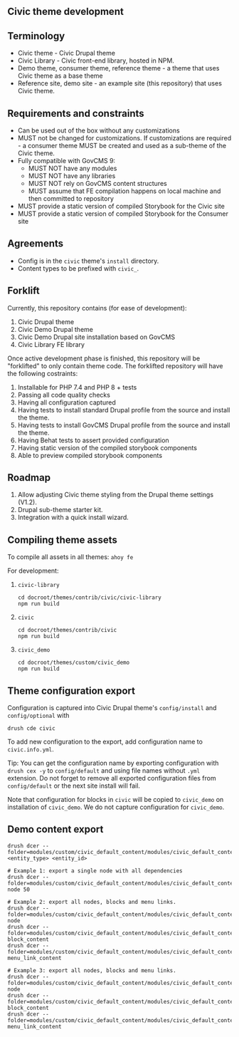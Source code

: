 Civic theme development
-----------------------

## Terminology
- Civic theme - Civic Drupal theme
- Civic Library - Civic front-end library, hosted in NPM.
- Demo theme, consumer theme, reference theme - a theme that uses Civic theme as
  a base theme
- Reference site, demo site - an example site (this repository) that uses Civic
  theme.


## Requirements and constraints
- Can be used out of the box without any customizations
- MUST not be changed for customizations. If customizations are required - a
  consumer theme MUST be created and used as a sub-theme of the Civic theme.
- Fully compatible with GovCMS 9:
  - MUST NOT have any modules
  - MUST NOT have any libraries
  - MUST NOT rely on GovCMS content structures
  - MUST assume that FE compilation happens on local machine and then committed
    to repository
- MUST provide a static version of compiled Storybook for the Civic site
- MUST provide a static version of compiled Storybook for the Consumer site


## Agreements
- Config is in the `civic` theme's `install` directory.
- Content types to be prefixed with `civic_`.


## Forklift

Currently, this repository contains (for ease of development):
1. Civic Drupal theme
2. Civic Demo Drupal theme
3. Civic Demo Drupal site installation based on GovCMS
4. Civic Library FE library

Once active development phase is finished, this repository will be "forklifted"
to only contain theme code.
The forklifted repository will have the following costraints:
1. Installable for PHP 7.4 and PHP 8 + tests
2. Passing all code quality checks
3. Having all configuration captured
4. Having tests to install standard Drupal profile from the source and install the theme.
5. Having tests to install GovCMS Drupal profile from the source and install the theme.
6. Having Behat tests to assert provided configuration
7. Having static version of the compiled storybook components
8. Able to preview compiled storybook components

## Roadmap
1. Allow adjusting Civic theme styling from the Drupal theme settings (V1.2).
2. Drupal sub-theme starter kit.
3. Integration with a quick install wizard.

## Compiling theme assets

To compile all assets in all themes: `ahoy fe`

For development:
1. `civic-library`

       cd docroot/themes/contrib/civic/civic-library
       npm run build

2. `civic`

       cd docroot/themes/contrib/civic
       npm run build

2. `civic_demo`

       cd docroot/themes/custom/civic_demo
       npm run build

## Theme configuration export

Configuration is captured into Civic Drupal theme's `config/install` and
`config/optional` with

    drush cde civic

To add new configuration to the export, add configuration name to `civic.info.yml`.

Tip: You can get the configuration name by exporting configuration with `drush cex -y`
to `config/default` and using file names without `.yml` extension. Do not forget
to remove all exported configuration files from `config/default` or the next site
install will fail.

Note that configuration for blocks in `civic` will be copied to `civic_demo` on
installation of `civic_demo`. We do not capture configuration for `civic_demo`.

## Demo content export

    drush dcer --folder=modules/custom/civic_default_content/modules/civic_default_content_demo/content <entity_type> <entity_id>

    # Example 1: export a single node with all dependencies
    drush dcer --folder=modules/custom/civic_default_content/modules/civic_default_content_demo/content node 50

    # Example 2: export all nodes, blocks and menu links.
    drush dcer --folder=modules/custom/civic_default_content/modules/civic_default_content_demo/content node
    drush dcer --folder=modules/custom/civic_default_content/modules/civic_default_content_demo/content block_content
    drush dcer --folder=modules/custom/civic_default_content/modules/civic_default_content_demo/content menu_link_content

    # Example 3: export all nodes, blocks and menu links.
    drush dcer --folder=modules/custom/civic_default_content/modules/civic_default_content_demo/content node
    drush dcer --folder=modules/custom/civic_default_content/modules/civic_default_content_demo/content block_content
    drush dcer --folder=modules/custom/civic_default_content/modules/civic_default_content_demo/content menu_link_content
